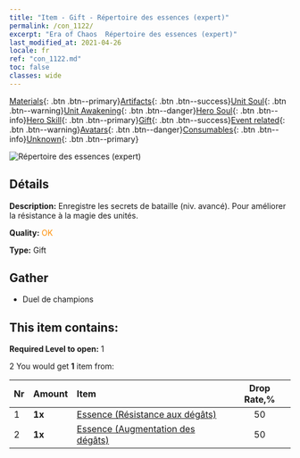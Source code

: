 ```yaml
---
title: "Item - Gift - Répertoire des essences (expert)"
permalink: /con_1122/
excerpt: "Era of Chaos  Répertoire des essences (expert)"
last_modified_at: 2021-04-26
locale: fr
ref: "con_1122.md"
toc: false
classes: wide
---
```

 [Materials](/ItemsFR/){: .btn .btn--primary}[Artifacts](/ItemsFR/Artifacts/){: .btn .btn--success}[Unit Soul](/ItemsFR/UnitSoul/){: .btn .btn--warning}[Unit Awakening](/ItemsFR/UnitAwakening/){: .btn .btn--danger}[Hero Soul](/ItemsFR/HeroSoul/){: .btn .btn--info}[Hero Skill](/ItemsFR/HeroSkill/){: .btn .btn--primary}[Gift](/ItemsFR/Gift/){: .btn .btn--success}[Event related](/ItemsFR/Events/){: .btn .btn--warning}[Avatars](/ItemsFR/Avatars/){: .btn .btn--danger}[Consumables](/ItemsFR/Consumables/){: .btn .btn--info}[Unknown](/ItemsFR/Unknown/){: .btn .btn--primary}

 ![Répertoire des essences (expert)](/images/t/i_7012.png)

## Détails
 **Description:** Enregistre les secrets de bataille (niv. avancé). Pour améliorer la résistance à la magie des unités.

 **Quality:** <span style="color: #FF8C00">OK</span>

 **Type:** Gift

## Gather

*    Duel de champions 

## This item contains:

 **Required Level to open:** 1

 2 You would get **1** item  from:

  | Nr | Amount |     Item    | Drop Rate,% |
  |:---|:-------|:------------|:---------:|
  | 1 |  **1x** | [Essence (Résistance aux dégâts)](/ItemsFR/con_1116/) | 50 | 
  | 2 |  **1x** | [Essence (Augmentation des dégâts)](/ItemsFR/con_1117/) | 50 | 
